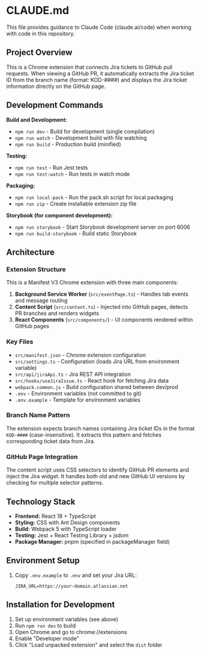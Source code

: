 # CLAUDE.md

This file provides guidance to Claude Code (claude.ai/code) when working with code in this repository.

## Project Overview

This is a Chrome extension that connects Jira tickets to GitHub pull requests. When viewing a GitHub PR, it automatically extracts the Jira ticket ID from the branch name (format: KOD-####) and displays the Jira ticket information directly on the GitHub page.

## Development Commands

**Build and Development:**
- `npm run dev` - Build for development (single compilation)
- `npm run watch` - Development build with file watching
- `npm run build` - Production build (minified)

**Testing:**
- `npm run test` - Run Jest tests
- `npm run test:watch` - Run tests in watch mode

**Packaging:**
- `npm run local-pack` - Run the pack.sh script for local packaging
- `npm run zip` - Create installable extension zip file

**Storybook (for component development):**
- `npm run storybook` - Start Storybook development server on port 6006
- `npm run build-storybook` - Build static Storybook

## Architecture

### Extension Structure
This is a Manifest V3 Chrome extension with three main components:

1. **Background Service Worker** (`src/eventPage.ts`) - Handles tab events and message routing
2. **Content Script** (`src/content.ts`) - Injected into GitHub pages, detects PR branches and renders widgets
3. **React Components** (`src/components/`) - UI components rendered within GitHub pages

### Key Files
- `src/manifest.json` - Chrome extension configuration
- `src/settings.ts` - Configuration (loads Jira URL from environment variable)
- `src/api/jiraApi.ts` - Jira REST API integration
- `src/hooks/useJiraIssue.ts` - React hook for fetching Jira data
- `webpack.common.js` - Build configuration shared between dev/prod
- `.env` - Environment variables (not committed to git)
- `.env.example` - Template for environment variables

### Branch Name Pattern
The extension expects branch names containing Jira ticket IDs in the format `KOD-####` (case-insensitive). It extracts this pattern and fetches corresponding ticket data from Jira.

### GitHub Page Integration
The content script uses CSS selectors to identify GitHub PR elements and inject the Jira widget. It handles both old and new GitHub UI versions by checking for multiple selector patterns.

## Technology Stack
- **Frontend:** React 18 + TypeScript
- **Styling:** CSS with Ant Design components
- **Build:** Webpack 5 with TypeScript loader
- **Testing:** Jest + React Testing Library + jsdom
- **Package Manager:** pnpm (specified in packageManager field)

## Environment Setup
1. Copy `.env.example` to `.env` and set your Jira URL:
   ```
   JIRA_URL=https://your-domain.atlassian.net
   ```

## Installation for Development
1. Set up environment variables (see above)
2. Run `npm run dev` to build
3. Open Chrome and go to chrome://extensions
4. Enable "Developer mode"
5. Click "Load unpacked extension" and select the `dist` folder